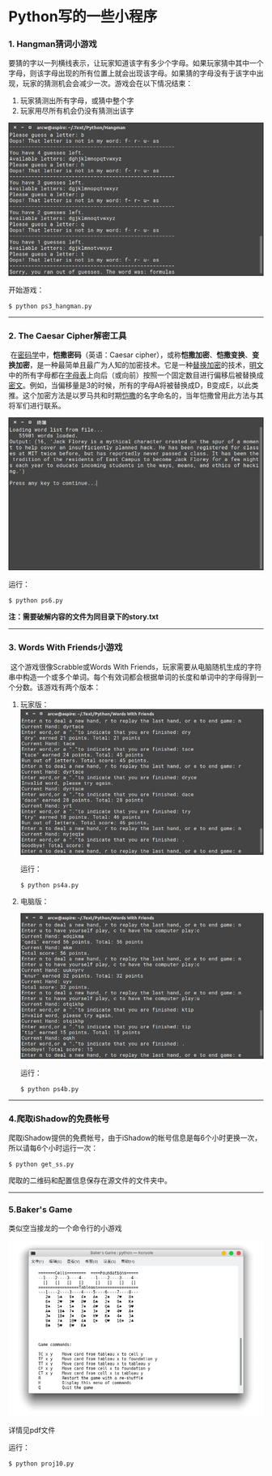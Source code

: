 # Python写的一些小程序

### 1. Hangman猜词小游戏

​	要猜的字以一列横线表示，让玩家知道该字有多少个字母。如果玩家猜中其中一个字母，则该字母出现的所有位置上就会出现该字母。如果猜的字母没有于该字中出现，玩家的猜测机会会减少一次。游戏会在以下情况结束：

1. 玩家猜测出所有字母，或猜中整个字
2. 玩家用尽所有机会仍没有猜测出该字

![Hangman运行截图](img/Hangman运行截图.png)

开始游戏：

```code
$ python ps3_hangman.py
```

-----

### 2. The Caesar Cipher解密工具

​	在[密码学](https://zh.wikipedia.org/wiki/%E5%AF%86%E7%A0%81%E5%AD%A6)中，**恺撒密码**（英语：Caesar cipher），或称**恺撒加密**、**恺撒变换**、**变换加密**，是一种最简单且最广为人知的加密技术。它是一种[替换加密](https://zh.wikipedia.org/wiki/%E6%9B%BF%E6%8D%A2%E5%BC%8F%E5%AF%86%E7%A0%81)的技术，[明文](https://zh.wikipedia.org/wiki/%E6%98%8E%E6%96%87)中的所有字母都在[字母表](https://zh.wikipedia.org/wiki/%E5%AD%97%E6%AF%8D%E8%A1%A8)上向后（或向前）按照一个固定数目进行偏移后被替换成[密文](https://zh.wikipedia.org/wiki/%E5%AF%86%E6%96%87)。例如，当偏移量是3的时候，所有的字母A将被替换成D，B变成E，以此类推。这个加密方法是以罗马共和时期[恺撒](https://zh.wikipedia.org/wiki/%E6%81%BA%E6%92%92)的名字命名的，当年恺撒曾用此方法与其将军们进行联系。

![The Caesar Cipher解密工具](img/TheCaesarCipher解密工具.png)

运行：

```code
$ python ps6.py
```

**注：需要破解内容的文件为同目录下的story.txt**

---

### 3. Words With Friends小游戏

​	这个游戏很像Scrabble或Words With Friends，玩家需要从电脑随机生成的字符串中构造一个或多个单词。每个有效词都会根据单词的长度和单词中的字母得到一个分数。该游戏有两个版本：

1. 玩家版：![Words With Friends小游戏](img/WordsWithFriends小游戏.png)

   运行：

   ```code
   $ python ps4a.py
   ```

2. 电脑版：

   ![Words With Friends小游戏(1)](img/WordsWithFriends小游戏电脑版.png)

   运行：

   ```code
   $ python ps4b.py
   ```


---

### 4.爬取iShadow的免费帐号

爬取iShadow提供的免费帐号，由于iShadow的帐号信息是每6个小时更换一次，所以请每6个小时运行一次：

```
$ python get_ss.py
```

爬取的二维码和配置信息保存在源文件的文件夹中。

---

### 5.Baker's Game

类似空当接龙的一个命令行的小游戏

![Baker's Game](img/Baker'sGame.png)

详情见pdf文件

运行：

```python
$ python proj10.py
```

